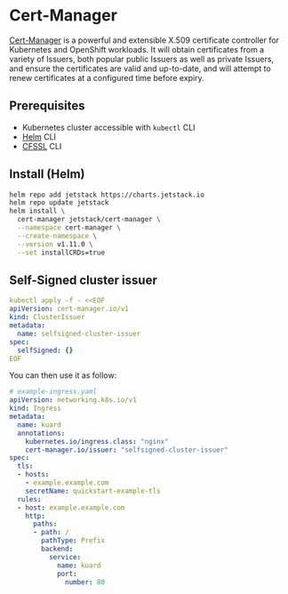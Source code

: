 # Cert-Manager

[Cert-Manager](https://cert-manager.io/) is a powerful and extensible X.509 certificate controller for Kubernetes and OpenShift workloads. It will obtain certificates from a variety of Issuers, both popular public Issuers as well as private Issuers, and ensure the certificates are valid and up-to-date, and will attempt to renew certificates at a configured time before expiry.

## Prerequisites

- Kubernetes cluster accessible with `kubectl` CLI
- [Helm](https://helm.sh/docs/intro/install/) CLI
- [CFSSL](https://github.com/cloudflare/cfssl/releases/latest) CLI

## Install (Helm)

```sh
helm repo add jetstack https://charts.jetstack.io
helm repo update jetstack
helm install \
  cert-manager jetstack/cert-manager \
  --namespace cert-manager \
  --create-namespace \
  --version v1.11.0 \
  --set installCRDs=true
```

## Self-Signed cluster issuer

```yaml
kubectl apply -f - <<EOF
apiVersion: cert-manager.io/v1
kind: ClusterIssuer
metadata:
  name: selfsigned-cluster-issuer
spec:
  selfSigned: {}
EOF
```

You can then use it as follow:

```yaml
# example-ingress.yaml
apiVersion: networking.k8s.io/v1
kind: Ingress
metadata:
  name: kuard
  annotations:
    kubernetes.io/ingress.class: "nginx"    
    cert-manager.io/issuer: "selfsigned-cluster-issuer"
spec:
  tls:
  - hosts:
    - example.example.com
    secretName: quickstart-example-tls
  rules:
  - host: example.example.com
    http:
      paths:
      - path: /
        pathType: Prefix
        backend:
          service:
            name: kuard
            port:
              number: 80
```
